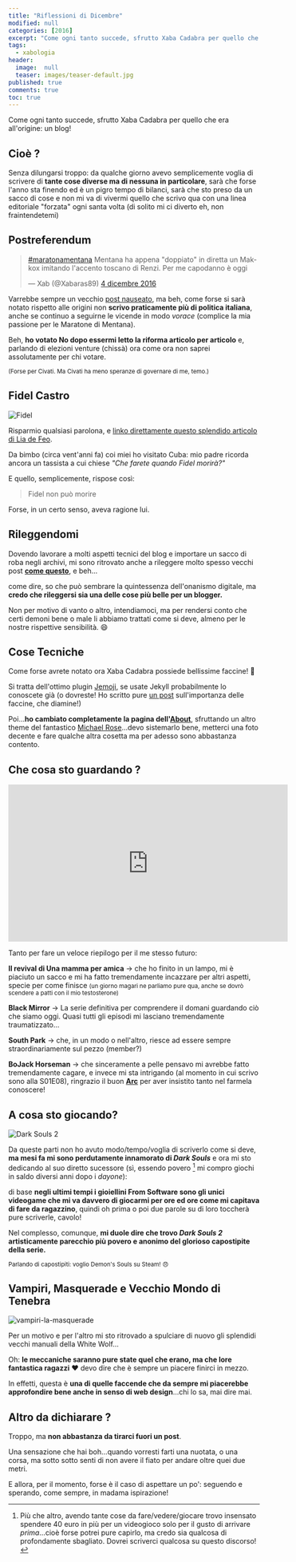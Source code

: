 ```yaml
---
title: "Riflessioni di Dicembre"
modified: null
categories: [2016]
excerpt: "Come ogni tanto succede, sfrutto Xaba Cadabra per quello che era all'origine: un blog!"
tags:
  - xabologia
header:  
  image:  null
  teaser: images/teaser-default.jpg
published: true
comments: true
toc: true
---
```


Come ogni tanto succede, sfrutto Xaba Cadabra per quello che era all'origine: un blog!

## Cioè ?

Senza dilungarsi troppo: da qualche giorno avevo semplicemente voglia di scrivere di **tante cose diverse ma di nessuna in particolare**, sarà che forse l'anno sta finendo ed è un pigro tempo di bilanci, sarà che sto preso da un sacco di cose e non mi va di vivermi quello che scrivo qua con una linea editoriale "forzata" ogni santa volta (di solito mi ci diverto eh, non fraintendetemi)

## Postreferendum

<blockquote class="twitter-tweet" data-lang="it"><p lang="it" dir="ltr"><a href="https://twitter.com/hashtag/maratonamentana?src=hash">#maratonamentana</a> Mentana ha appena &quot;doppiato&quot; in diretta un Makkox imitando l&#39;accento toscano di Renzi. Per me capodanno è oggi</p>&mdash; Xab (@Xabaras89) <a href="https://twitter.com/Xabaras89/status/805542172439310336">4 dicembre 2016</a></blockquote>
<script async src="//platform.twitter.com/widgets.js" charset="utf-8"></script>

Varrebbe sempre un vecchio [post nauseato](http://xabacadabra.com/2013/la-politica-della-nausea-e-il-vomito/), ma beh, come forse si sarà notato rispetto alle origini non **scrivo praticamente più di politica italiana**, anche se continuo a seguirne le vicende in modo _vorace_ (complice la mia passione per le Maratone di Mentana).

Beh, **ho votato No dopo essermi letto la riforma articolo per articolo** e, parlando di elezioni venture (chissà) ora come ora non saprei assolutamente per chi votare. 

<small>(Forse per Civati. Ma Civati ha meno speranze di governare di me, temo.)</small>

## Fidel Castro

<img src='https://cdn2.img.sputniknews.com/images/104813/69/1048136923.jpg' alt='Fidel'>

Risparmio qualsiasi parolona, e [linko direttamente questo splendido articolo di Lia de Feo](http://www.ilcircolo.net/lia/).

Da bimbo (circa vent'anni fa) coi miei ho visitato Cuba: mio padre ricorda ancora un tassista a cui chiese _"Che farete quando Fidel morirà?"_

E quello, semplicemente, rispose così:

> Fidel non può morire

Forse, in un certo senso, aveva ragione lui.

## Rileggendomi

Dovendo lavorare a molti aspetti tecnici del blog e importare un sacco di roba negli archivi, mi sono ritrovato anche a rileggere molto spesso vecchi post [**come questo**](http://xabacadabra.com/2013/solitudine/), e beh...

come dire, so che può sembrare la quintessenza dell'onanismo digitale, ma **credo che rileggersi sia una delle cose più belle per un blogger.**

Non per motivo di vanto o altro, intendiamoci, ma per rendersi conto che certi demoni bene o male li abbiamo trattati come si deve, almeno per le nostre rispettive sensibilità. 😄

## Cose Tecniche

Come forse avrete notato ora Xaba Cadabra possiede bellissime faccine! 👊

Si tratta dell'ottimo plugin [Jemoji](https://github.com/jekyll/jemoji), se usate Jekyll probabilmente lo conoscete già (o dovreste! Ho scritto pure [un post](http://xabacadabra.com/2015/la-discriminazione-delle-faccine/) sull'importanza delle faccine, che diamine!)

Poi...**ho cambiato completamente la pagina dell'[About](http://xabacadabra.com/andrea-corinti/)**, sfruttando un altro theme del fantastico [Michael Rose](https://mademistakes.com/)...devo sistemarlo bene, metterci una foto decente e fare qualche altra cosetta ma per adesso sono abbastanza contento.

## Che cosa sto guardando ?

<iframe width="560" height="315" src="https://www.youtube.com/embed/xc96GfmtBB0" frameborder="0" allowfullscreen></iframe>

Tanto per fare un veloce riepilogo per il me stesso futuro:

**Il revival di Una mamma per amica** -> che ho finito in un lampo, mi è piaciuto un sacco e mi ha fatto tremendamente incazzare per altri aspetti, specie per come finisce <small>(un giorno magari ne parliamo pure qua, anche se dovrò scendere a patti con il mio testosterone)</small>

**Black Mirror** -> La serie definitiva per comprendere il domani guardando ciò che siamo oggi. Quasi tutti gli episodi mi lasciano tremendamente traumatizzato...

**South Park** -> che, in un modo o nell'altro, riesce ad essere sempre straordinariamente sul pezzo (member?)

**BoJack Horseman** -> che sinceramente a pelle pensavo mi avrebbe fatto tremendamente cagare, e invece mi sta intrigando (al momento in cui scrivo sono alla S01E08), ringrazio il buon [**Arc**](http://www.arcweb.it/) per aver insistito tanto nel farmela conoscere!

## A cosa sto giocando?

<img src='http://www.pontofrio-imagens.com.br/html/conteudo-produto/336/2890879/imagens/jogo-dark-souls-2-x360-1.jpg' alt='Dark Souls 2'>

Da queste parti non ho avuto modo/tempo/voglia di scriverlo come si deve, **ma mesi fa mi sono perdutamente innamorato di _Dark Souls_** e ora mi sto dedicando al suo diretto sucessore (sì, essendo povero [^povero] mi compro giochi in saldo diversi anni dopo i _dayone_): 

[^povero]: Più che altro, avendo tante cose da fare/vedere/giocare trovo insensato spendere 40 euro in più per un videogioco solo per il gusto di arrivare _prima_...cioè forse potrei pure capirlo, ma credo sia qualcosa di profondamente sbagliato. Dovrei scriverci qualcosa su questo discorso!

di base **negli ultimi tempi i gioiellini From Software sono gli unici videogame che mi va davvero di giocarmi per ore ed ore come mi capitava di fare da ragazzino**, quindi oh prima o poi due parole su di loro toccherà pure scriverle, cavolo!

Nel complesso, comunque, **mi duole dire che trovo _Dark Souls 2_ artisticamente parecchio più povero e anonimo del glorioso capostipite della serie.**

<small>Parlando di capostipiti: voglio Demon's Souls su Steam! 😠</small>

## Vampiri, Masquerade e Vecchio Mondo di Tenebra

<img src='http://2.bp.blogspot.com/-Ehx106tDj5c/UmJSr1Cy01I/AAAAAAAAE5k/FGxrVx8-tqk/s1600/vampiri-la-masquerade.jpg' alt='vampiri-la-masquerade'>

Per un motivo e per l'altro mi sto ritrovado a spulciare di nuovo gli splendidi vecchi manuali della White Wolf...

Oh: **le meccaniche saranno pure state quel che erano, ma che lore fantastica ragazzi** ❤ devo dire che è sempre un piacere finirci in mezzo.

In effetti, questa è **una di quelle faccende che da sempre mi piacerebbe approfondire bene anche in senso di web design**...chi lo sa, mai dire mai.

## Altro da dichiarare ?

Troppo, ma **non abbastanza da tirarci fuori un post**.

Una sensazione che hai boh...quando vorresti farti una nuotata, o una corsa, ma sotto sotto senti di non avere il fiato per andare oltre quei due metri.

E allora, per il momento, forse è il caso di aspettare un po': seguendo e sperando, come sempre, in madama ispirazione!

